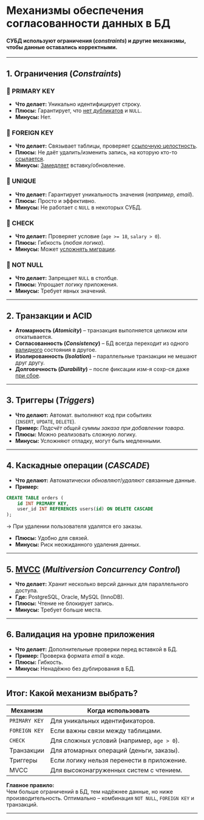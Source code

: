 # **Механизмы обеспечения согласованности данных в БД**

#### СУБД используют **ограничения (*constraints*)** и другие механизмы, чтобы данные оставались корректными.

---
## **1. Ограничения** (*Constraints*)

### **🔹 PRIMARY KEY**
- **Что делает:** Уникально идентифицирует строку.    
- **Плюсы:** Гарантирует, что <u>нет дубликатов</u> и `NULL`.    
- **Минусы:** Нет.    
### **🔹 FOREIGN KEY**
- **Что делает:** Связывает таблицы, проверяет <u>ссылочную целостность</u>.    
- **Плюсы:** Не даёт удалить/изменить запись, на которую кто-то <u>ссылается</u>.    
- **Минусы:** <u>Замедляет</u> вставку/обновление.    
### **🔹 UNIQUE**
- **Что делает:** Гарантирует уникальность значения (*например, email*).    
- **Плюсы:** Просто и эффективно.    
- **Минусы:** Не работает с `NULL` в некоторых СУБД.    
### **🔹 CHECK**
- **Что делает:** Проверяет условие (`age >= 18`, `salary > 0`).    
- **Плюсы:** Гибкость (*любая логика*).    
- **Минусы:** Может <u>усложнять миграции</u>.    
### **🔹 NOT NULL**
- **Что делает:** Запрещает `NULL` в столбце.    
- **Плюсы:** Упрощает логику приложения.    
- **Минусы:** Требует явных значений.    

---
## **2. Транзакции и ACID**
- **Атомарность (*Atomicity*)** – транзакция выполняется целиком или откатывается. 
- **Согласованность (*Consistency*)** – БД всегда переходит из одного <u>валидного</u> состояния в другое.    
- **Изолированность (*Isolation*)** – параллельные транзакции не мешают друг другу.
- **Долговечность (*Durability*)** – после фиксации изм-я сохр-ся даже <u>при сбое</u>.

---
## **3. Триггеры** (*Triggers*)
- **Что делают:** Автомат. выполняют код при событиях (`INSERT`, `UPDATE`, `DELETE`).    
- **Пример:** *Подсчёт общей суммы заказа при добавлении товара*.    
- **Плюсы:** Можно реализовать сложную логику.    
- **Минусы:** Усложняют отладку, могут быть медленными.    

---
## **4. Каскадные операции** (*CASCADE*)
- **Что делают:** Автоматически *обновляют*/*удаляют* связанные данные.    
- **Пример:**
```sql
CREATE TABLE orders (
    id INT PRIMARY KEY,
    user_id INT REFERENCES users(id) ON DELETE CASCADE
);
```
→ При удалении пользователя удалятся его заказы.    
- **Плюсы:** Удобно для связей.    
- **Минусы:** Риск неожиданного удаления данных.    

---
## **5.** [**MVCC**](MVCC.md) (*Multiversion Concurrency Control*)
- **Что делает:** Хранит несколько версий данных для параллельного доступа.    
- **Где:** PostgreSQL, Oracle, MySQL (InnoDB).    
- **Плюсы:** Чтение не блокирует запись.    
- **Минусы:** Требует больше места.    

---
## **6. Валидация на уровне приложения**
- **Что делает:** Дополнительные проверки перед вставкой в БД.    
- **Пример:** Проверка формата *email* в коде.    
- **Плюсы:** Гибкость.    
- **Минусы:** Ненадёжно без дублирования в БД.    

---
## **Итог: Какой механизм выбрать?**

| **Механизм**  | **Когда использовать**                     |
| ------------- | ------------------------------------------ |
| `PRIMARY KEY` | Для уникальных идентификаторов.            |
| `FOREIGN KEY` | Если важны связи между таблицами.          |
| `CHECK`       | Для сложных условий (например, `age > 0`). |
| Транзакции    | Для атомарных операций (деньги, заказы).   |
| Триггеры      | Если логику нельзя перенести в приложение. |
| MVCC          | Для высоконагруженных систем с чтением.    |

**Главное правило:**  
Чем больше ограничений в БД, тем надёжнее данные, но ниже производительность. Оптимально – комбинация `NOT NULL`, `FOREIGN KEY` и транзакций.

---
